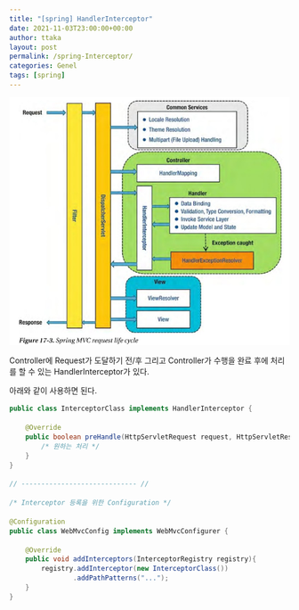 ```yaml
---
title: "[spring] HandlerInterceptor"
date: 2021-11-03T23:00:00+00:00
author: ttaka
layout: post
permalink: /spring-Interceptor/
categories: Genel
tags: [spring]
---
```


![Spring MVC Request Cycle](../assets/images/HandlerInterceptor.png)

Controller에 Request가 도달하기 전/후 그리고 Controller가 수행을 완료 후에 처리를 할 수 있는 HandlerInterceptor가 있다.

아래와 같이 사용하면 된다.

```java
public class InterceptorClass implements HandlerInterceptor {

    @Override
    public boolean preHandle(HttpServletRequest request, HttpServletResponse response, Object handler) throws Exception{
        /* 원하는 처리 */
    }
}

// ----------------------------- //

/* Interceptor 등록을 위한 Configuration */

@Configuration
public class WebMvcConfig implements WebMvcConfigurer {
    
    @Override
    public void addInterceptors(InterceptorRegistry registry){
        registry.addInterceptor(new InterceptorClass())
                .addPathPatterns("...");
    }
}
```









